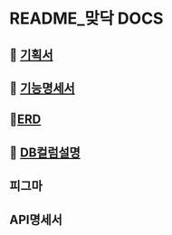 # README_맞닥 DOCS

## 🏣 [기획서](./DOCS/맞닥_기획서.md)
## 📜 [기능명세서](./DOCS/기능명세서.md)
## 💾[ERD](./DOCS/ERD.md) 
## 🔑 [DB컬럼설명](./DOCS/DB컬럼설명.md)
## 피그마
## API명세서
